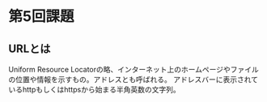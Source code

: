 # 第5回課題
## URLとは
Uniform Resource Locatorの略、インターネット上のホームページやファイルの位置や情報を示すもの。アドレスとも呼ばれる。  アドレスバーに表示されているhttpもしくはhttpsから始まる半角英数の文字列。
